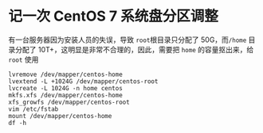 # 记一次 CentOS 7 系统盘分区调整

有一台服务器因为安装人员的失误，导致 `root`根目录只分配了 50G，而`/home` 目录分配了 10T+，这明显是非常不合理的，因此，需要把 `home` 的容量抠出来，给 `root` 使用

```
lvremove /dev/mapper/centos-home 
lvextend -L +1024G /dev/mapper/centos-root 
lvcreate -L 1024G -n home centos
mkfs.xfs /dev/mapper/centos-home 
xfs_growfs /dev/mapper/centos-root 
vim /etc/fstab
mount /dev/mapper/centos-home 
df -h
```


